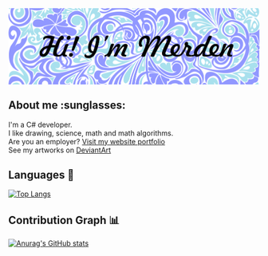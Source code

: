 <img align = "center" src="banner_gh.png" alt="" >
<h2>About me :sunglasses:</h2>
<p>I'm a C# developer.<br>
  I like drawing, science, math and math algorithms.<br>
  Are you an employer? <a href="">Visit my website portfolio</a><br>
  See my artworks on <a href="https://www.deviantart.com/merdenhran">DeviantArt</a>
</p>

<h2>Languages 📝</h2>

[![Top Langs](https://github-readme-stats.vercel.app/api/top-langs/?username=MerdenHran&theme=buefy)](https://github.com/anuraghazra/github-readme-stats)

<h2>Contribution Graph 📊</h2>

[![Anurag's GitHub stats](https://github-readme-stats.vercel.app/api?username=MerdenHran&theme=buefy&show_icons=true)](https://github.com/anuraghazra/github-readme-stats)


<!--
**MerdenHran/MerdenHran** is a ✨ _special_ ✨ repository because its `README.md` (this file) appears on your GitHub profile.

Here are some ideas to get you started:

- 🔭 I’m currently working on ...
- 🌱 I’m currently learning ...
- 👯 I’m looking to collaborate on ...
- 🤔 I’m looking for help with ...
- 💬 Ask me about ...
- 📫 How to reach me: ...
- 😄 Pronouns: ...
- ⚡ Fun fact: ...
-->
